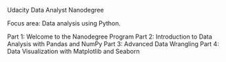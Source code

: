 Udacity Data Analyst Nanodegree

Focus area: Data analysis using Python.

Part 1: Welcome to the Nanodegree Program
Part 2: Introduction to Data Analysis with Pandas and NumPy
Part 3: Advanced Data Wrangling
Part 4: Data Visualization with Matplotlib and Seaborn
